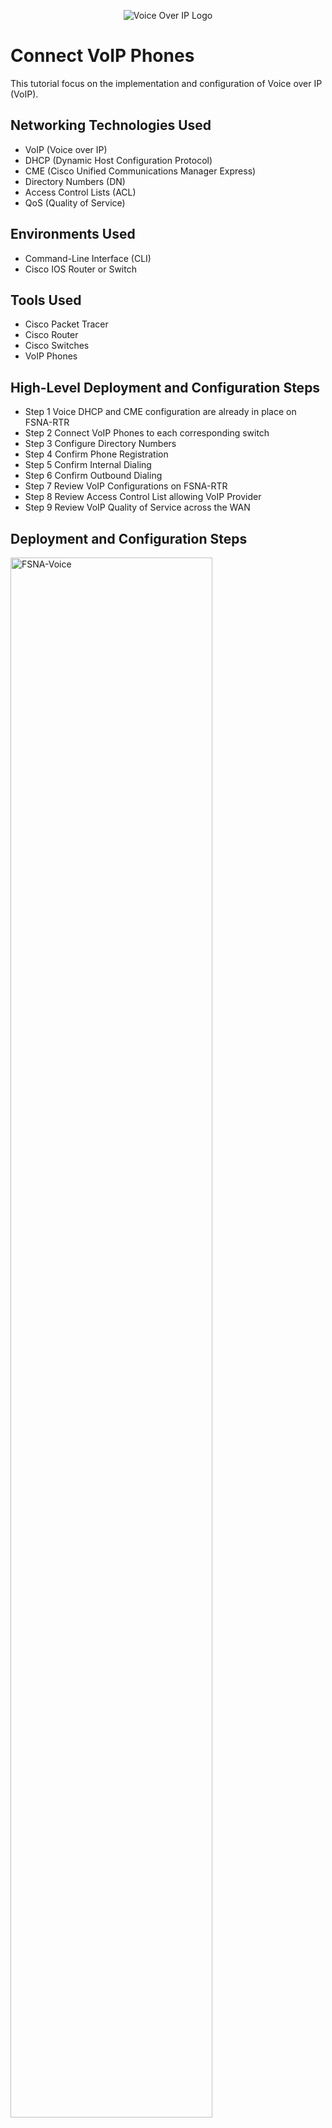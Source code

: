 <p align="center">
<img src="https://github.com/user-attachments/assets/f7bc25d8-3276-48ae-a47f-5d1de9584c53" alt="Voice Over IP Logo"/>
</p>

<h1>Connect VoIP Phones</h1>
This tutorial focus on the implementation and configuration of Voice over IP (VoIP).<br />


<h2>Networking Technologies Used</h2>

- VoIP (Voice over IP)
- DHCP (Dynamic Host Configuration Protocol)
- CME (Cisco Unified Communications Manager Express)
- Directory Numbers (DN)
- Access Control Lists (ACL)
- QoS (Quality of Service)


<h2>Environments Used </h2>

- Command-Line Interface (CLI)
- Cisco IOS Router or Switch


<h2>Tools Used </h2>

- Cisco Packet Tracer
- Cisco Router
- Cisco Switches
- VoIP Phones

<h2>High-Level Deployment and Configuration Steps</h2>

- Step 1  Voice DHCP and CME configuration are already in place on FSNA-RTR
- Step 2  Connect VoIP Phones to each corresponding switch
- Step 3  Configure Directory Numbers
- Step 4  Confirm Phone Registration
- Step 5  Confirm Internal Dialing
- Step 6  Confirm Outbound Dialing
- Step 7  Review VoIP Configurations on FSNA-RTR
- Step 8  Review Access Control List allowing VoIP Provider
- Step 9  Review VoIP Quality of Service across the WAN
<h2>Deployment and Configuration Steps</h2>

<p>
<img src="https://github.com/user-attachments/assets/590f7e5b-4720-41e2-8272-a37c595a20fd" height="80%" width="80%" alt="FSNA-Voice"/>
</p>
<p>
 Using a straight-through cable, connect Phone A to FSNA-SW1
 


</p>
<br />

<p>
<img src="https://github.com/user-attachments/assets/c39cbbb7-34c2-4383-bb2b-a1a292386324" height="80%" width="80%" alt="FSNA-Voice"/>
</p>
<p>
 #show running-config (on FSNA-RTR, to verify ephone 1 is automatically added)
</p>
<br />


<p>
<img src="https://github.com/user-attachments/assets/0be839aa-9166-48a4-ab98-c4067f0d40b6" height="80%" width="80%" alt="FSNA-Voice"/>
</p>
<p>
Using a straight-through cable, connect Phone B to FSNA-SW2
</p>
<br />
</p>
<br />

<p>
<img src="https://github.com/user-attachments/assets/13ad2c51-b2a2-4898-a770-269fbe8f00e4" height="80%" width="80%" alt="FSNA-Voice"/>
</p>
<p>
#show running-config (on FSNA-RTR, to verify ephone 2 is automatically added)
</p>
<br />
</p>
<br />


<p>
<img src="https://github.com/user-attachments/assets/cf53b4e9-0747-4925-8790-1fda6344f817" height="80%" width="80%" alt="FSNA-Voice"/>
</p>
<p>
Configure Directory Numbers
</p>
<br />
</p>
<br />

<p>
<img src="https://github.com/user-attachments/assets/19553c81-15e9-4f53-afb2-7f22f447a842" height="80%" width="80%" alt="FSNA-Voice"/>
</p>
<p>
Confirm Phone Registration
</p>
<br />
</p>
<br />

<p>
<img src="https://github.com/user-attachments/assets/45fc3991-b144-4c4a-af43-aa89e69e0914" height="80%" width="80%" alt="FSNA-Voice"/>
</p>
<p>
Confirm Internal & Outbound Dialing
</p>
<br />
</p>
<br />


<p>
<img src="https://github.com/user-attachments/assets/a9ac06f4-23d3-4690-aa36-f6cfa26e1094" height="80%" width="80%" alt="FSNA-Voice"/>
</p>
<p>
Review VoIP Configurations on FSNA-RTR
</p>
<br />
</p>
<br />


<p>
<img src="https://github.com/user-attachments/assets/94d0d0c1-dcc3-4c47-8800-4f2cceed4786" height="80%" width="80%" alt="FSNA-Voice"/>
</p>
<p>
Review Access Control List allowing VoIP Provider
</p>
<br />
</p>
<br />


<p>
<img src="https://github.com/user-attachments/assets/65dbb67b-7c51-470c-8a13-3af4b5c35706" height="80%" width="80%" alt="FSNA-Voice"/>
</p>
<p>
Review VoIP Quality of Service across the WAN
</p>
<br />
</p>
<br />
